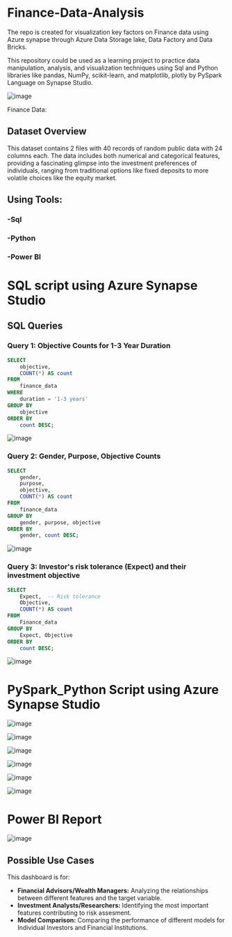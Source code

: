 # Finance-Data-Analysis

The repo is created for visualization key factors on Finance data using Azure synapse through  Azure Data Storage lake, Data Factory and Data Bricks.

This repository could be used as a learning project to practice data manipulation, analysis, and visualization techniques using Sql and Python libraries like pandas, NumPy, scikit-learn, and matplotlib, plotly by PySpark Language on Synapse Studio.

![image](https://github.com/user-attachments/assets/78488eeb-e30d-4d1c-a5c4-5b4a1dae3a23)





Finance Data:
## Dataset Overview

This dataset contains  2 files with 40 records of random public data with 24 columns each. The data includes both numerical and categorical features, providing a fascinating glimpse into the investment preferences of individuals, ranging from traditional options like fixed deposits to more volatile choices like the equity market.

## Using Tools:

### -Sql
### -Python
### -Power BI

# SQL script using Azure Synapse Studio


  ## SQL Queries

### Query 1: Objective Counts for 1-3 Year Duration

```sql
SELECT
    objective,
    COUNT(*) AS count
FROM
    finance_data
WHERE
    duration = '1-3 years'
GROUP BY
    objective
ORDER BY
    count DESC;
```
![image](https://github.com/user-attachments/assets/2ca14bbb-5d49-44ae-a34d-21e02d94a223)


### Query 2: Gender, Purpose, Objective Counts

```sql
SELECT
    gender,
    purpose,
    objective,
    COUNT(*) AS count
FROM
    finance_data
GROUP BY
    gender, purpose, objective
ORDER BY
    gender, count DESC;
```
![image](https://github.com/user-attachments/assets/b2e7d296-1d7b-4602-afe8-38705f48c3d8)


### Query 3: Investor's risk tolerance (Expect) and their investment objective

```sql
SELECT
    Expect,  -- Risk tolerance
    Objective,
    COUNT(*) AS count
FROM
    Finance_data
GROUP BY
    Expect, Objective
ORDER BY
    count DESC;
```

![image](https://github.com/user-attachments/assets/bff13ae2-ae93-4635-abb6-d90ac1eb02f7)





# PySpark_Python Script using Azure Synapse Studio







![image](https://github.com/user-attachments/assets/86b3d97c-9cf3-4158-a22e-9eae5cc26ef1)

![image](https://github.com/user-attachments/assets/adfef85b-4680-4d41-af19-12a050551475)

![image](https://github.com/user-attachments/assets/1565b764-3a08-4a57-a863-98e064e37346)

![image](https://github.com/user-attachments/assets/67b9b858-65f5-4537-99ad-fe003f5f03dd)

![image](https://github.com/user-attachments/assets/a2f5688d-3cd9-4ce5-b23e-86048fad9460)

![image](https://github.com/user-attachments/assets/6ce51f9a-0e9e-4f9e-a6e6-3559c31a0bf5)






# Power BI Report



![image](https://github.com/user-attachments/assets/9ee0b771-f37d-47d6-a44e-284c086e0a46)



## Possible Use Cases

This dashboard is for:
* **Financial Advisors/Wealth Managers:** Analyzing the relationships between different features and the target variable.
* **Investment Analysts/Researchers:** Identifying the most important features contributing to risk assesment.
* **Model Comparison:** Comparing the performance of different models for Individual Investors and Financial Institutions.












